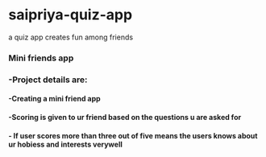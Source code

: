 # saipriya-quiz-app
a quiz app creates fun among friends

###  Mini friends app
###  -Project details are:
#### -Creating a mini friend app
#### -Scoring is given to ur friend based on the questions u are asked for
#### - If user scores more than three out of five means the users knows about ur hobiess and interests verywell
